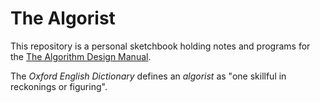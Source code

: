 # The Algorist

This repository is a personal sketchbook holding notes and programs for the [The Algorithm Design Manual](https://www.amazon.com/Algorithm-Design-Manual-Steven-Skiena/dp/1849967202).

The _Oxford English Dictionary_ defines an _algorist_ as "one skillful in reckonings or figuring".